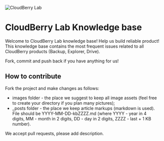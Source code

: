 ![CloudBerry Lab](/images/cblogo-vertical-black-bg-transparent.png)

# CloudBerry Lab Knowledge base

Welcome to CloudBerry Lab knowledge base! Help us build reliable product! This knowledge base contains the most frequent issues related to all CloudBerry products (Backup, Explorer, Drive).

Fork, commit and push back if you have anything for us!

## How to contribute

Fork the project and make changes as follows:

* images folder - the place we suggest to keep all image assets (feel free to create your directory if you plan many pictures);
* _posts folder - the place we keep article markups (markdown is used). File should be YYYY-MM-DD-kbZZZZ.md (where YYYY - year in 4 digits, MM - month in 2 digits, DD - day in 2 digits, ZZZZ - last + 1 KB number).

We accept pull requests, please add description.

